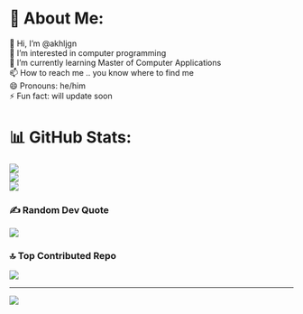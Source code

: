 # 💫 About Me:
👋 Hi, I’m @akhljgn<br>👀 I’m interested in computer programming<br>🌱 I’m currently learning Master of Computer Applications<br>📫 How to reach me .. you know where to find me<br>😄 Pronouns: he/him<br>⚡ Fun fact: will update soon

# 📊 GitHub Stats:
![](https://github-readme-stats.vercel.app/api?username=akhljgn&theme=buefy&hide_border=true&include_all_commits=true&count_private=true)<br/>
![](https://github-readme-streak-stats.herokuapp.com/?user=akhljgn&theme=buefy&hide_border=true)<br/>
![](https://github-readme-stats.vercel.app/api/top-langs/?username=akhljgn&theme=buefy&hide_border=true&include_all_commits=true&count_private=true&layout=compact)

### ✍️ Random Dev Quote
![](https://quotes-github-readme.vercel.app/api?type=horizontal&theme=radical)

### 🔝 Top Contributed Repo
![](https://github-contributor-stats.vercel.app/api?username=akhljgn&limit=5&theme=dark&combine_all_yearly_contributions=true)

---
[![](https://visitcount.itsvg.in/api?id=akhljgn&icon=2&color=5)](https://visitcount.itsvg.in)




<!---- 👋 Hi, I’m @akhljgn
- 👀 I’m interested in computer programming
- 🌱 I’m currently learning Master of Computer Applications
- 📫 How to reach me .. you know where to find me
- 😄 Pronouns: he/him
- ⚡ Fun fact: will update soon


akhljgn/akhljgn is a ✨ special ✨ repository because its `README.md` (this file) appears on your GitHub profile.
You can click the Preview link to take a look at your changes.
--->
